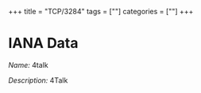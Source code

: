 +++
title = "TCP/3284"
tags = [""]
categories = [""]
+++

# IANA Data

_Name:_ 4talk

_Description:_ 4Talk

